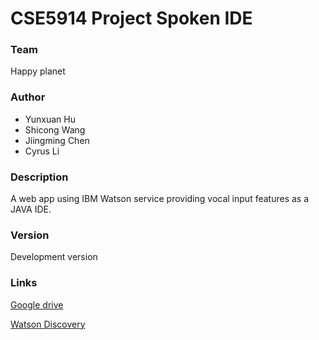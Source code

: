 # CSE5914 Project Spoken IDE

### Team


Happy planet

### Author

  - Yunxuan Hu
  - Shicong Wang
  - Jiingming Chen
  - Cyrus Li

### Description

A web app using IBM Watson service providing vocal input features as a JAVA IDE. 

### Version

Development version

### Links

[Google drive](https://drive.google.com/drive/folders/1TPWm4aJlyv7EZwG5KBrpg4tJYpIeztxk?usp=sharing)

[Watson Discovery](https://cloud.ibm.com/docs/discovery/building.html#preparing-the-service-for-your-documents)

